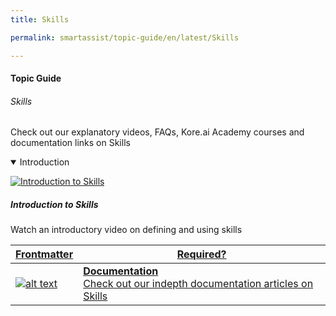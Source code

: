 ```yaml
---
title: Skills

permalink: smartassist/topic-guide/en/latest/Skills     

---
```

#### Topic Guide
###### Skills

   Check out our explanatory videos, FAQs, Kore.ai Academy courses and documentation links on Skills
    
<details class="introduction-video" open>
  <summary>Introduction
  </summary>
  
   [![Introduction to Skills](images/VideoCoverImage.png)](https://drive.google.com/file/d/1lr6Y5W4PfE7nm5b0y4uftc7z4ekiH8Hb/view)

  ##### Introduction to Skills
  Watch an introductory video on defining and using skills 

</details>


<a class="doc-link" target="_blank" href="https://docs.kore.ai/smartassist/skills/skills/">
 

| Frontmatter | Required? |
|-------------|-------------|
| ![alt text](images/docIcon.svg "Title") | **Documentation**  <br /> Check out our indepth documentation articles on Skills | 


</a>